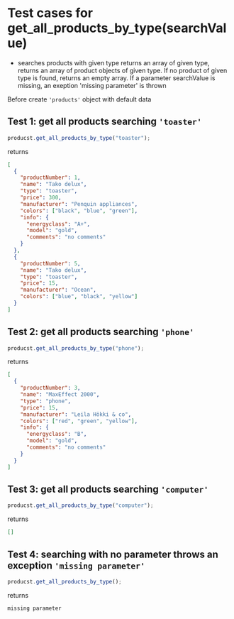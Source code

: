 # Test cases for get_all_products_by_type(searchValue)

- searches products with given type returns an array of given type, returns an array of product objects of given type. If no product of given type is found, returns an empty array. If a parameter searchValue is missing, an exeption 'missing parameter' is thrown

Before create `'products'` object with default data

## Test 1: get all products searching `'toaster'`

```js
producst.get_all_products_by_type("toaster");
```

returns

```json
[
  {
    "productNumber": 1,
    "name": "Tako delux",
    "type": "toaster",
    "price": 300,
    "manufacturer": "Penquin appliances",
    "colors": ["black", "blue", "green"],
    "info": {
      "energyclass": "A+",
      "model": "gold",
      "comments": "no comments"
    }
  },
  {
    "productNumber": 5,
    "name": "Tako delux",
    "type": "toaster",
    "price": 15,
    "manufacturer": "Ocean",
    "colors": ["blue", "black", "yellow"]
  }
]
```

## Test 2: get all products searching `'phone'`

```js
producst.get_all_products_by_type("phone");
```

returns

```json
[
  {
    "productNumber": 3,
    "name": "MaxEffect 2000",
    "type": "phone",
    "price": 15,
    "manufacturer": "Leila Hökki & co",
    "colors": ["red", "green", "yellow"],
    "info": {
      "energyclass": "B",
      "model": "gold",
      "comments": "no comments"
    }
  }
]
```

## Test 3: get all products searching `'computer'`

```js
producst.get_all_products_by_type("computer");
```

returns

```json
[]
```

## Test 4: searching with no parameter throws an exception `'missing parameter'`

```js
producst.get_all_products_by_type();
```

returns

```shell
missing parameter
```
